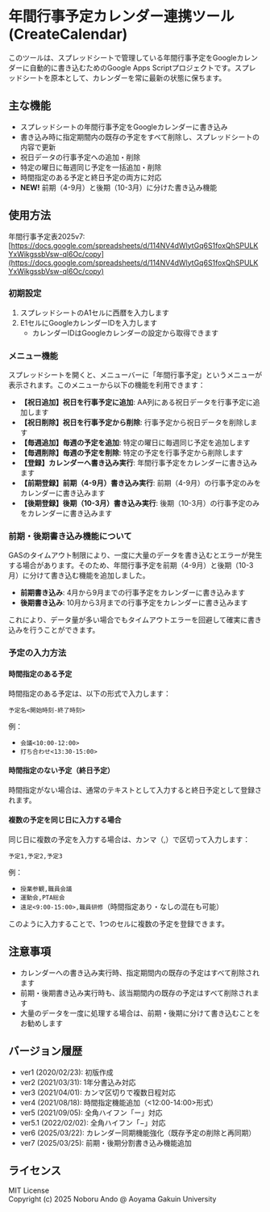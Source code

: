 # 年間行事予定カレンダー連携ツール (CreateCalendar)

このツールは、スプレッドシートで管理している年間行事予定をGoogleカレンダーに自動的に書き込むためのGoogle Apps Scriptプロジェクトです。スプレッドシートを原本として、カレンダーを常に最新の状態に保ちます。

## 主な機能

- スプレッドシートの年間行事予定をGoogleカレンダーに書き込み
- 書き込み時に指定期間内の既存の予定をすべて削除し、スプレッドシートの内容で更新
- 祝日データの行事予定への追加・削除
- 特定の曜日に毎週同じ予定を一括追加・削除
- 時間指定のある予定と終日予定の両方に対応
- **NEW!** 前期（4-9月）と後期（10-3月）に分けた書き込み機能

## 使用方法

年間行事予定表2025v7:[https://docs.google.com/spreadsheets/d/114NV4dWlytGq6S1foxQhSPULKYxWikgssbVsw-ql6Oc/copy](https://docs.google.com/spreadsheets/d/114NV4dWlytGq6S1foxQhSPULKYxWikgssbVsw-ql6Oc/copy)

### 初期設定

1. スプレッドシートのA1セルに西暦を入力します
2. E1セルにGoogleカレンダーIDを入力します
   - カレンダーIDはGoogleカレンダーの設定から取得できます

### メニュー機能

スプレッドシートを開くと、メニューバーに「年間行事予定」というメニューが表示されます。このメニューから以下の機能を利用できます：

- **【祝日追加】祝日を行事予定に追加**: AA列にある祝日データを行事予定に追加します
- **【祝日削除】祝日を行事予定から削除**: 行事予定から祝日データを削除します
- **【毎週追加】毎週の予定を追加**: 特定の曜日に毎週同じ予定を追加します
- **【毎週削除】毎週の予定を削除**: 特定の予定を行事予定から削除します
- **【登録】カレンダーへ書き込み実行**: 年間行事予定をカレンダーに書き込みます
- **【前期登録】前期（4-9月）書き込み実行**: 前期（4-9月）の行事予定のみをカレンダーに書き込みます
- **【後期登録】後期（10-3月）書き込み実行**: 後期（10-3月）の行事予定のみをカレンダーに書き込みます

### 前期・後期書き込み機能について

GASのタイムアウト制限により、一度に大量のデータを書き込むとエラーが発生する場合があります。そのため、年間行事予定を前期（4-9月）と後期（10-3月）に分けて書き込む機能を追加しました。

- **前期書き込み**: 4月から9月までの行事予定をカレンダーに書き込みます
- **後期書き込み**: 10月から3月までの行事予定をカレンダーに書き込みます

これにより、データ量が多い場合でもタイムアウトエラーを回避して確実に書き込みを行うことができます。

### 予定の入力方法

#### 時間指定のある予定

時間指定のある予定は、以下の形式で入力します：

```
予定名<開始時刻-終了時刻>
```

例：
- `会議<10:00-12:00>`
- `打ち合わせ<13:30-15:00>`

#### 時間指定のない予定（終日予定）

時間指定がない場合は、通常のテキストとして入力すると終日予定として登録されます。

#### 複数の予定を同じ日に入力する場合

同じ日に複数の予定を入力する場合は、カンマ（,）で区切って入力します：

```
予定1,予定2,予定3
```

例：
- `授業参観,職員会議`
- `運動会,PTA総会`
- `遠足<9:00-15:00>,職員研修`（時間指定あり・なしの混在も可能）

このように入力することで、1つのセルに複数の予定を登録できます。

## 注意事項

- カレンダーへの書き込み実行時、指定期間内の既存の予定はすべて削除されます
- 前期・後期書き込み実行時も、該当期間内の既存の予定はすべて削除されます
- 大量のデータを一度に処理する場合は、前期・後期に分けて書き込むことをお勧めします

## バージョン履歴

- ver1 (2020/02/23): 初版作成
- ver2 (2021/03/31): 1年分書込み対応
- ver3 (2021/04/01): カンマ区切りで複数日程対応
- ver4 (2021/08/18): 時間指定機能追加（<12:00-14:00>形式）
- ver5 (2021/09/05): 全角ハイフン「ー」対応
- ver5.1 (2022/02/02): 全角ハイフン「−」対応
- ver6 (2025/03/22): カレンダー同期機能強化（既存予定の削除と再同期）
- ver7 (2025/03/25): 前期・後期分割書き込み機能追加

## ライセンス

MIT License  
Copyright (c) 2025 Noboru Ando @ Aoyama Gakuin University

